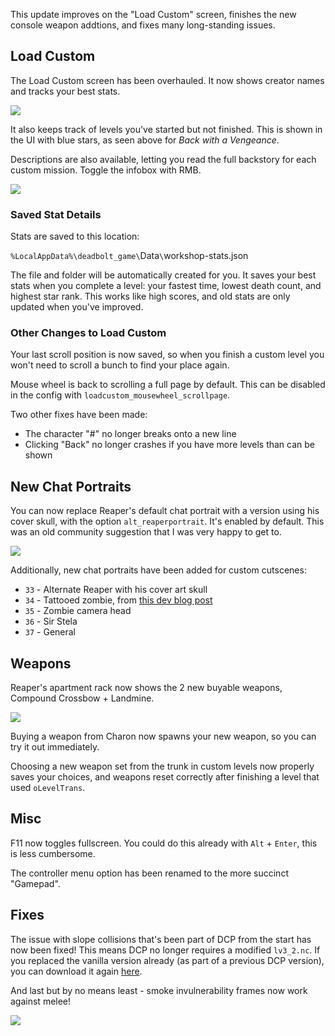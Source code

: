 This update improves on the "Load Custom" screen, finishes the new console weapon addtions, and fixes many long-standing issues.

## Load Custom

The Load Custom screen has been overhauled. It now shows creator names and tracks your best stats.

![](@/assets/images/screenshots/dcp/2.1.0/oLoadCustom-crop.png)

It also keeps track of levels you've started but not finished. This is shown in the UI with blue stars, as seen above for _Back with a Vengeance_.

Descriptions are also available, letting you read the full backstory for each custom mission. Toggle the infobox with RMB.

![](@/assets/images/screenshots/dcp/2.1.0/oLoadCustom-infobox.png)

### Saved Stat Details

Stats are saved to this location:

`%LocalAppData%\deadbolt_game\`<span class="color-teal">Data</span>`\`<span class="color-purple">workshop-stats.json</span>

The file and folder will be automatically created for you. It saves your best stats when you complete a level: your fastest time, lowest death count, and highest star rank. This works like high scores, and old stats are only updated when you've improved.

### Other Changes to Load Custom

Your last scroll position is now saved, so when you finish a custom level you won't need to scroll a bunch to find your place again.

Mouse wheel is back to scrolling a full page by default. This can be disabled in the config with `loadcustom_mousewheel_scrollpage`.

Two other fixes have been made:

- The character "#" no longer breaks onto a new line
- Clicking "Back" no longer crashes if you have more levels than can be shown

## New Chat Portraits

You can now replace Reaper's default chat portrait with a version using his cover skull, with the option `alt_reaperportrait`. It's enabled by default. This was an old community suggestion that I was very happy to get to.

![](@/assets/images/screenshots/dcp/2.1.0/reaper-icon-alt-2-custom.png)

Additionally, new chat portraits have been added for custom cutscenes:

- `33` - Alternate Reaper with his cover art skull
- `34` - Tattooed zombie, from [this dev blog post](https://hopoo.tumblr.com/post/116450726264/dudebolt-and-friends)
- `35` - Zombie camera head
- `36` - Sir Stela
- `37` - General

## Weapons

Reaper's apartment rack now shows the 2 new buyable weapons, Compound Crossbow + Landmine.

![](@/assets/images/screenshots/dcp/2.1.0/apt-rack-complete-x2.png)

Buying a weapon from Charon now spawns your new weapon, so you can try it out immediately.

Choosing a new weapon set from the trunk in custom levels now properly saves your choices, and weapons reset correctly after finishing a level that used `oLevelTrans`.

## Misc

F11 now toggles fullscreen. You could do this already with `Alt` + `Enter`, this is less cumbersome.

The controller menu option has been renamed to the more succinct "Gamepad".

## Fixes

The issue with slope collisions that's been part of DCP from the start has now been fixed! This means DCP no longer requires a modified `lv3_2.nc`. If you replaced the vanilla version already (as part of a previous DCP version), you can download it again [here](http://files.codemuffin.com/deadbolt/misc/lv3_2.nc).

And last but <span class="color-g">by no means least</span> - smoke invulnerability frames now work against melee!

![](@/assets/images/screenshots/dcp/2.1.0/smoke-invuln-frames.gif)
